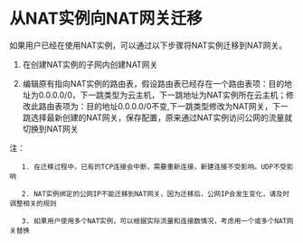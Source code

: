 # 从NAT实例向NAT网关迁移

如果用户已经在使用NAT实例，可以通过以下步骤将NAT实例迁移到NAT网关。

1. 在创建NAT实例的子网内创建NAT网关

2. 编辑原有指向NAT实例的路由表，假设路由表已经存在一个路由表项：目的地址为0.0.0.0/0，下一跳类型为云主机，下一跳地址为NAT实例所在云主机；修改此路由表项为：目的地址0.0.0.0/0不变,下一跳类型修改为NAT网关，下一跳选择最新创建的NAT网关，保存配置，原来通过NAT实例访问公网的流量就切换到NAT网关

注：

       1. 在迁移过程中，已有的TCP连接会中断，需要重新连接，新建连接不受影响。UDP不受影响
       
       2. NAT实例绑定的公网IP不能迁移到NAT网关，因为迁移后，公网IP会发生变化，请及时调整相关的规则

       3. 如果用户使用多个NAT实例，可以根据实际流量和连接数情况，考虑用一个或多个NAT网关替换
